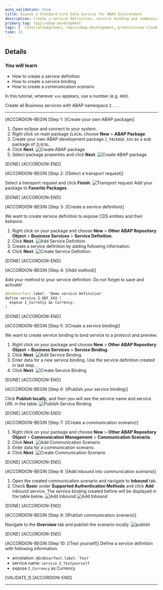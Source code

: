 ```yaml
---
auto_validation: true
title: Expose a Standard Core Data Service for ABAP Environment
description: Create a service definition, service binding and communication scenario to expose CDS entities in SAP Cloud Platform ABAP environment.
primary_tag: topic>abap-development
tags: [  tutorial>beginner, topic>abap-development, products>sap-cloud-platform ]
time: 15
---
```


## Details
### You will learn  
  - How to create a service definition
  - How to create a service binding
  - How to create a communication scenario

In this tutorial, wherever `xxx` appears, use a number (e.g. `000`).

Create all Business services with ABAP namespace `Z...`.

---

[ACCORDION-BEGIN [Step 1: ](Create your own ABAP package)]

1. Open eclipse and connect to your system.
2. Right click on main package `ZLOCAL` choose **New** > **ABAP Package**.
3. Create your own ABAP development package `Z_PACKAGE_XXX`  as a sub package of `ZLOCAL`.
4. Click **Next**.
![Create ABAP package](Picture1.png)
5. Select package properties and click **Next**.
![Create ABAP package](Picture2.png)

[DONE]
[ACCORDION-END]


[ACCORDION-BEGIN [Step 2: ](Select a transport request)]

Select a transport request and click **Finish**.
![Transport request](Picture3.png)
Add your package to **Favorite Packages**.

[DONE]
[ACCORDION-END]


[ACCORDION-BEGIN [Step 3: ](Create a service definition)]

We want to create service definition to expose CDS entities and their behavior.

1. Right click on your package and choose **New** > **Other ABAP Repository Object** > **Business Services** > **Service Definition**.
2. Click **Next**.
![Add Service Definition](Picture4.png)
3. Create a service definition by adding following information.
4. Click **Next**.
![Create Service Definition](Picture5.png)

[DONE]
[ACCORDION-END]


[ACCORDION-BEGIN [Step 4: ](Add method)]

Add your method to your service definition.
Do not forget to save and activate!

```swift
@EndUserText.label: 'Demo service Definition'
define service Z_DEF_XXX {
  expose I_Currency as Currency;
}
```

[DONE]
[ACCORDION-END]


[ACCORDION-BEGIN [Step 5: ](Create a service binding)]

We want to create service binding to bind service to a protocol and preview.

1. Right click on your package and choose **New** > **Other ABAP Repository Object** > **Business Services** > **Service Binding**.
2. Click **Next**.
![Add Service Binding](Picture6.png)
3. Enter data for a new service binding. Use the service definition created in last step.
4. Click **Next**.
![Create Service Binding](Picture7.png)

[DONE]
[ACCORDION-END]


[ACCORDION-BEGIN [Step 6: ](Publish your service binding)]

Click **Publish locally**, and then you will see the service name and service URL in the table.
![Publish Service Binding](Picture8.png)

[DONE]
[ACCORDION-END]


[ACCORDION-BEGIN [Step 7: ](Create a communication scenario)]

1. Right click on your package and choose **New** > **Other ABAP Repository Object** > **Communication Management** > **Communication Scenario**.
2. Click **Next**.
![Add Communication Scenario](Picture9.png)
3. Enter data for a communication scenario.
4. Click **Next**.
![Create Communication Scenario](Picture10.png)

[DONE]
[ACCORDION-END]


[ACCORDION-BEGIN [Step 8: ](Add inbound into communication scenario)]

1. Open the created communication scenario and navigate to **Inbound** tab.
2. Check **Basic** under **Supported Authentication Methods** and click **Add** inbound service. The service binding created before will be displayed in the table below.
![Add Inbound](Picture11.png)
![Add Inbound](Picture12.png)

[DONE]
[ACCORDION-END]


[ACCORDION-BEGIN [Step 9: ](Publish communication scenario)]

Navigate to the **Overview** tab and publish the scenario locally.
![publish](Picture13.png)

[DONE]
[ACCORDION-END]

[ACCORDION-BEGIN [Step 10: ](Test yourself)]
Define a service definition with following information:

 - annotation: `@EndUserText.label`: `'Test'`
 - service name: `service Z_Testyourself `
 - expose `I_Currency` as Currency

[VALIDATE_1]
[ACCORDION-END]


---

